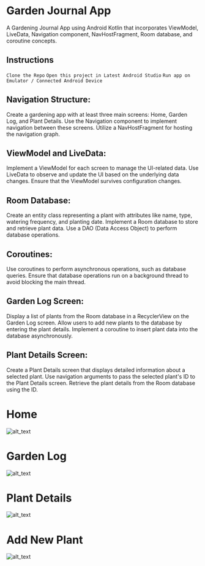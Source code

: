# Garden Journal App
A Gardening Journal App using Android Kotlin that incorporates ViewModel, LiveData, Navigation component, NavHostFragment, Room database, and coroutine concepts.

## Instructions

`Clone the Repo`
`Open this project in Latest Android Studio`
`Run app on Emulator / Connected Android Device`

## Navigation Structure:

Create a gardening app with at least three main screens: Home, Garden Log, and Plant Details.
Use the Navigation component to implement navigation between these screens.
Utilize a NavHostFragment for hosting the navigation graph.
 

## ViewModel and LiveData:

Implement a ViewModel for each screen to manage the UI-related data.
Use LiveData to observe and update the UI based on the underlying data changes.
Ensure that the ViewModel survives configuration changes.
 

## Room Database:

Create an entity class representing a plant with attributes like name, type, watering frequency, and planting date.
Implement a Room database to store and retrieve plant data.
Use a DAO (Data Access Object) to perform database operations.
 

## Coroutines:

Use coroutines to perform asynchronous operations, such as database queries.
Ensure that database operations run on a background thread to avoid blocking the main thread.
 

## Garden Log Screen:

Display a list of plants from the Room database in a RecyclerView on the Garden Log screen.
Allow users to add new plants to the database by entering the plant details.
Implement a coroutine to insert plant data into the database asynchronously.

## Plant Details Screen:

Create a Plant Details screen that displays detailed information about a selected plant.
Use navigation arguments to pass the selected plant's ID to the Plant Details screen.
Retrieve the plant details from the Room database using the ID.

# Home
![alt_text](https://github.com/autodidactGuy/GardenJournal/blob/master/screenshots/Screenshot_20240121_212705.png?raw=true)

# Garden Log
![alt_text](https://github.com/autodidactGuy/GardenJournal/blob/master/screenshots/Screenshot_20240121_224425.png?raw=true)

# Plant Details
![alt_text](https://github.com/autodidactGuy/GardenJournal/blob/master/screenshots/Screenshot_20240121_212723.png?raw=true)

# Add New Plant
![alt_text](https://github.com/autodidactGuy/GardenJournal/blob/master/screenshots/Screenshot_20240121_212731.png?raw=true)




